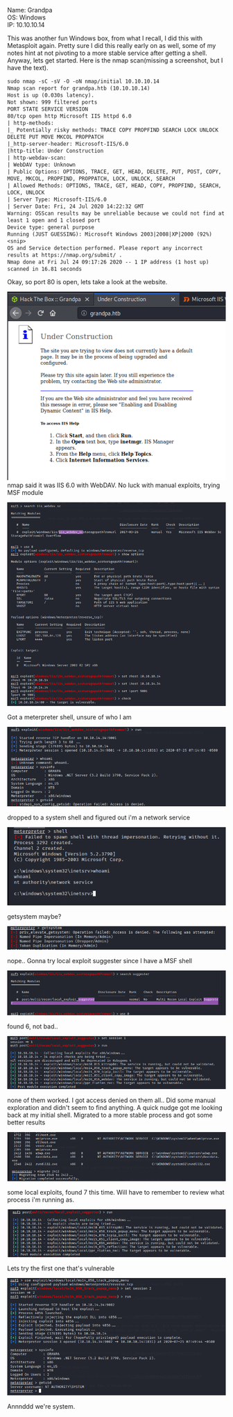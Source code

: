 Name:   Grandpa  
OS:     Windows  
IP:     10.10.10.14  

This was another fun Windows box, from what I recall, I did this with Metasploit again.  Pretty sure I did this really early on as well, some of my notes hint at not pivoting to a more stable service after getting a shell.  Anyway, lets get started.  Here is the nmap scan(missing a screenshot, but I have the text).

    sudo nmap -sC -sV -O -oN nmap/initial 10.10.10.14
    Nmap scan report for grandpa.htb (10.10.10.14)
    Host is up (0.030s latency).
    Not shown: 999 filtered ports
    PORT STATE SERVICE VERSION
    80/tcp open http Microsoft IIS httpd 6.0
    | http-methods:
    |_ Potentially risky methods: TRACE COPY PROPFIND SEARCH LOCK UNLOCK DELETE PUT MOVE MKCOL PROPPATCH
    |_http-server-header: Microsoft-IIS/6.0
    |http-title: Under Construction
    | http-webdav-scan:
    | WebDAV type: Unknown
    | Public Options: OPTIONS, TRACE, GET, HEAD, DELETE, PUT, POST, COPY, MOVE, MKCOL, PROPFIND, PROPPATCH, LOCK, UNLOCK, SEARCH
    | Allowed Methods: OPTIONS, TRACE, GET, HEAD, COPY, PROPFIND, SEARCH, LOCK, UNLOCK
    | Server Type: Microsoft-IIS/6.0
    | Server Date: Fri, 24 Jul 2020 14:22:32 GMT
    Warning: OSScan results may be unreliable because we could not find at least 1 open and 1 closed port
    Device type: general purpose
    Running (JUST GUESSING): Microsoft Windows 2003|2008|XP|2000 (92%)
    <snip>
    OS and Service detection performed. Please report any incorrect results at https://nmap.org/submit/ .
    Nmap done at Fri Jul 24 09:17:26 2020 -- 1 IP address (1 host up) scanned in 16.81 seconds  
    
Okay, so port 80 is open, lets take a look at the website.
 
![](./resources/grandpa/b03b1809eaa5c7bd5441ecb382dbea97.png)  
nmap said it was IIS 6.0 with WebDAV. No luck with manual exploits, trying MSF module

![](./resources/grandpa/d528444f87b1cf74539a38da38dbf1b6.png)

Got a meterpreter shell, unsure of who I am

![](./resources/grandpa/95f0a7352921589b6575c8ad666e8ed9.png)

dropped to a system shell and figured out i'm a network service

![](./resources/grandpa/152560b82a5ed12f57383590a9e7a692.png)

getsystem maybe?

![](./resources/grandpa/66056e52825242bf29c37831477f6807.png)

nope.. Gonna try local exploit suggester since I have a MSF shell

![](./resources/grandpa/31eb8ce2cb6b54003067395e508f7aba.png)

found 6, not bad..

![](./resources/grandpa/d9cc8b214ba0a461130d23b0134cf647.png)

none of them worked. I got access denied on them all.. Did some manual exploration and didn't seem to find anything. A quick nudge got me looking back at my initial shell. Migrated to a more stable process and got some better results

![](./resources/grandpa/97439dcd2114d58270a7e25c8f4eb6fc.png)

some local exploits, found 7 this time. Will have to remember to review what process i'm running as.

![](./resources/grandpa/4b57edb75a2a5db7e36ea24135ae8582.png)

Lets try the first one that's vulnerable

![](./resources/grandpa/984d8697c703835c00fe290735497256.png)

Annnddd we're system.
